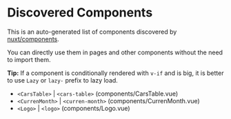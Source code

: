 # Discovered Components

This is an auto-generated list of components discovered by [nuxt/components](https://github.com/nuxt/components).

You can directly use them in pages and other components without the need to import them.

**Tip:** If a component is conditionally rendered with `v-if` and is big, it is better to use `Lazy` or `lazy-` prefix to lazy load.

- `<CarsTable>` | `<cars-table>` (components/CarsTable.vue)
- `<CurrenMonth>` | `<curren-month>` (components/CurrenMonth.vue)
- `<Logo>` | `<logo>` (components/Logo.vue)
